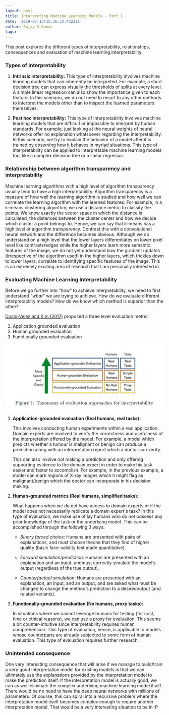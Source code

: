 ```yaml
---
layout: post
title: Interpreting Machine Learning Models - Part 1
date: '2019-07-15T15:36:33.432211'
author: Sujay S Kumar
tags: 
---
```


This post explores the different types of interpretability, relationships, consequences and evaluation of machine learning interpretability.

### Types of interpretability

1. **Intrinsic interpretability:**
    This type of interpretability involves machine learning models that can inherently be interpreted. For example, a short decision tree can express visually the thresholds of splits at every level. A simple linear regression can also show the importance given to each feature. In this scenario, we do not need to resort to any other methods to interpret the models other than to inspect the learned parameters themselves.
    
2. **Post hoc interpretability:**
    This type of interpretability involves machine learning models that are difficult or impossible to interpret by human standards. For example, just looking at the neural weights of neural networks offer no explanation whatsoever regarding the interpretability. In this scenario, we try to explain the behavior of a model after it is trained by observing how it behaves in myriad situations. This type of interpretability can be applied to interpretable machine learning models too, like a complex decision tree or a linear regressor. 
    
### Relationship between algorithm transparency and interpretability

Machine learning algorithms with a high level of algorithm transparency usually tend to have a high interpretability. Algorithm transparency is a measure of how well the learning algorithm is studied and how well we can correlate the learning algorithm with the learned features. For example, in a k-means clustering algorithm, we use a distance metric to classify the points. We know exactly the vector space in which the distance is calculated, the distances between the cluster center and how we decide which cluster a point belongs to. Hence, we can say that k-means has a high level of algorithm transparency. Contrast this with a convolutional neural network and the difference becomes obvious. Although we do understand on a high level that the lower layers differentiates on lower pixel level like contrasts/edges while the higher layers learn more semantic features of the image, we do not yet understand how the gradient updates (irrespective of the algorithm used) in the higher layers, which trickles down to lower layers, correlate to identifying specific features of the image. This is an extremely exciting area of research that I am personally interested in.

### Evaluating Machine Learning Interpretability

Before we go further into *"how"* to achieve interpretability, we need to first understand *"what"* we are trying to achieve. How do we evaluate different interpretability models? How do we know which method is superior than the other?

[Doshi-Velez and Kim (2017)](https://arxiv.org/pdf/1702.08608.pdf) proposed a three level evaluation metric:

1. Application grounded evaluation
2. Human grounded evaluation
3. Functionally grounded evaluation

![img](/assets/interpretability/interpretability-evaluation.png)

1. **Application-grounded evaluation (Real humans, real tasks):**

    This involves conducting human experiments within a real application. Domain experts are involved to verify the correctness and usefulness of the interpretation offered by the model. For example, a model which predicts whether a tumour is malignant or benign can produce a prediction along with an interpretation report which a doctor can verify. 

    This can also involve not making a prediction and only offering supporting evidence to the domain expert in order to make his task easier and faster to accomplish. For example, in the previous example, a model can mark regions of X-ray images which it might flag as malignant/benign which the doctor can incorporate in his decision making.

2. **Human-grounded metrics (Real humans, simplified tasks):**

    What happens when we do not have access to domain experts or if the model does not necessarily replicate a domain expert's task? In this type of evaluation, we make use of lay humans who do not possess any prior knowledge of the task or the underlying model. This can be accomplished through the following 3 ways:

    - *Binary forced choice:* Humans are presented with pairs of explanations, and must choose theone that they find of higher quality (basic face-validity test made quantitative).
    
    - *Forward simulation/prediction:* Humans are presented with an explanation and an input, andmust correctly simulate the model’s output (regardless of the true output).
    
    - *Counterfactual simulation:* Humans are presented with an explanation, an input, and an output, and are asked what must be changed to change the method’s prediction to a desiredoutput (and related variants).

3. **Functionally-grounded evaluation (No humans, proxy tasks):**

    In situations where we cannot leverage humans for testing (for cost, time or ethical reasons), we can use a proxy for evaluation. This seems a bit counter-intuitive since interpretability requires human comprehension. This type of evaluation, hence, is applicable to models whose counterparts are already subjected to some form of human evaluation. This type of evaluation requires further research.

### Unintended consequence

One very interesting consequence that will arise if we manage to build/train a very good interpretation model for existing models is that we can ultimately use the explanations provided by the interpretation model to make the prediction itself. If the interpretation model is actually good, we can as well eliminate the complex underlying machine learning model itself. There would be no need to have the deep neural networks with millions of parameters. Of course, this can spiral into a recursive problem where the interpretation model itself becomes complex enough to require another interpretation model. That would be a very interesting situation to be in :P
